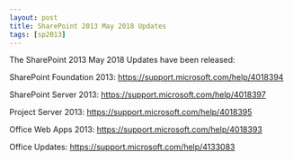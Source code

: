 ```yaml
---
layout: post
title: SharePoint 2013 May 2018 Updates
tags: [sp2013]
---
```


The SharePoint 2013 May 2018 Updates have been released:

SharePoint Foundation 2013: <https://support.microsoft.com/help/4018394>

SharePoint Server 2013: <https://support.microsoft.com/help/4018397>

Project Server 2013: <https://support.microsoft.com/help/4018395>

Office Web Apps 2013: <https://support.microsoft.com/help/4018393>

Office Updates: <https://support.microsoft.com/help/4133083>